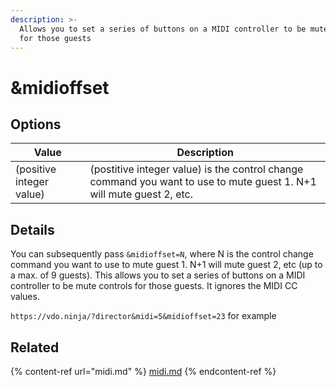 ```yaml
---
description: >-
  Allows you to set a series of buttons on a MIDI controller to be mute controls
  for those guests
---
```


# \&midioffset

## Options

| Value                    | Description                                                                                                          |
| ------------------------ | -------------------------------------------------------------------------------------------------------------------- |
| (positive integer value) | (postitive integer value) is the control change command you want to use to mute guest 1. N+1 will mute guest 2, etc. |

## Details

You can subsequently pass `&midioffset=N`, where N is the control change command you want to use to mute guest 1. N+1 will mute guest 2, etc (up to a max. of 9 guests). This allows you to set a series of buttons on a MIDI controller to be mute controls for those guests. It ignores the MIDI CC values.

`https://vdo.ninja/?director&midi=5&midioffset=23` for example

## Related

{% content-ref url="midi.md" %}
[midi.md](midi.md)
{% endcontent-ref %}
